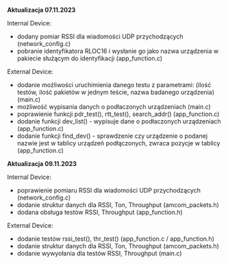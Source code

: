 **Aktualizacja 07.11.2023**

Internal Device:
- dodany pomiar RSSI dla wiadomości UDP przychodzących (network_config.c)
- pobranie identyfikatora RLOC16 i wysłanie go jako nazwa urządzenia w pakiecie służącym do identyfikacji (app_function.c)

External Device:
- dodanie możliwości uruchimienia danego testu z parametrami: (ilość testów, ilość pakietów w jednym teście, nazwa badanego urządzenia) (main.c)
- możliwość wypisania danych o podłaczonych urządzeniach (main.c)
- poprawienie funkcji pdr_test(), rtt_test(), search_addr() (app_function.c)
- dodanie funkcji dev_list() - wypisuje dane o podłaczonych urządzeniach (app_function.c)
- dodanie funkcji find_dev() - sprawdzenie czy urządzenie o podanej nazwie jest w tablicy urządzeń podłączonych, zwraca pozycje w tablicy (app_function.c)

**Aktualizacja 09.11.2023**

Internal Device:
- poprawienie pomiaru RSSI dla wiadomości UDP przychodzących (network_config.c)
- dodanie struktur danych dla RSSI, Ton, Throughput (amcom_packets.h)
- dodana obsługa testów RSSI, Throughput (app_function.h)

External Device:
- dodanie testów rssi_test(), thr_test() (app_function.c / app_function.h)
- dodanie struktur danych dla RSSI, Ton, Throughput (amcom_packets.h)
- dodanie wywyołania dla testów RSSI, Throughput (main.c)
